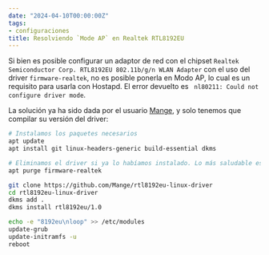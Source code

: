 ```yaml
---
date: "2024-04-10T00:00:00Z"
tags:
- configuraciones
title: Resolviendo `Mode AP` en Realtek RTL8192EU
---
```


Si bien es posible configurar un adaptor de red con el chipset `Realtek Semiconductor Corp. RTL8192EU 802.11b/g/n WLAN Adapter` con el uso del driver `firmware-realtek`, no es posible ponerla en Modo AP, lo cual es un requisito para usarla con Hostapd. El error devuelto es ` nl80211: Could not configure driver mode`.

La solución ya ha sido dada por el usuario [Mange](https://github.com/Mange/rtl8192eu-linux-driver), y solo tenemos que compilar su versión del driver:
```bash
# Instalamos los paquetes necesarios
apt update
apt install git linux-headers-generic build-essential dkms

# Eliminamos el driver si ya lo habíamos instalado. Lo más saludable es reiniciar el sistema después de ello
apt purge firmware-realtek 

git clone https://github.com/Mange/rtl8192eu-linux-driver
cd rtl8192eu-linux-driver
dkms add .
dkms install rtl8192eu/1.0

echo -e "8192eu\nloop" >> /etc/modules
update-grub
update-initramfs -u
reboot
```

